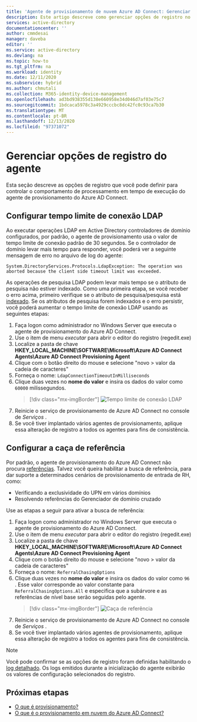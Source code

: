 ```yaml
---
title: 'Agente de provisionamento de nuvem Azure AD Connect: Gerenciar opções de registro | Microsoft Docs'
description: Este artigo descreve como gerenciar opções de registro no agente de provisionamento de Azure AD Connect Cloud.
services: active-directory
documentationcenter: ''
author: cmmdesai
manager: daveba
editor: ''
ms.service: active-directory
ms.devlang: na
ms.topic: how-to
ms.tgt_pltfrm: na
ms.workload: identity
ms.date: 12/11/2020
ms.subservice: hybrid
ms.author: chmutali
ms.collection: M365-identity-device-management
ms.openlocfilehash: ad3bd938355d138e660958e34d046d7af03e75c7
ms.sourcegitcommit: 1bdcaca5978c3a4929cccbc8dc42fc0c93ca7b30
ms.translationtype: MT
ms.contentlocale: pt-BR
ms.lasthandoff: 12/13/2020
ms.locfileid: "97371072"
---
```

# <a name="manage-agent-registry-options"></a>Gerenciar opções de registro do agente

Esta seção descreve as opções de registro que você pode definir para controlar o comportamento de processamento em tempo de execução do agente de provisionamento do Azure AD Connect. 

## <a name="configure-ldap-connection-timeout"></a>Configurar tempo limite de conexão LDAP
Ao executar operações LDAP em Active Directory controladores de domínio configurados, por padrão, o agente de provisionamento usa o valor de tempo limite de conexão padrão de 30 segundos. Se o controlador de domínio levar mais tempo para responder, você poderá ver a seguinte mensagem de erro no arquivo de log do agente: 

`
System.DirectoryServices.Protocols.LdapException: The operation was aborted because the client side timeout limit was exceeded.
`

As operações de pesquisa LDAP podem levar mais tempo se o atributo de pesquisa não estiver indexado. Como uma primeira etapa, se você receber o erro acima, primeiro verifique se o atributo de pesquisa/pesquisa está [indexado](https://docs.microsoft.com/windows/win32/ad/indexed-attributes). Se os atributos de pesquisa forem indexados e o erro persistir, você poderá aumentar o tempo limite de conexão LDAP usando as seguintes etapas: 

1. Faça logon como administrador no Windows Server que executa o agente de provisionamento do Azure AD Connect.
1. Use o item de menu *executar* para abrir o editor do registro (regedit.exe) 
1. Localize a pasta de chave **HKEY_LOCAL_MACHINE\SOFTWARE\Microsoft\Azure AD Connect Agents\Azure AD Connect Provisioning Agent**
1. Clique com o botão direito do mouse e selecione "novo > valor da cadeia de caracteres"
1. Forneça o nome: `LdapConnectionTimeoutInMilliseconds`
1. Clique duas vezes no **nome do valor** e insira os dados do valor como `60000` milissegundos.
    > [!div class="mx-imgBorder"]
    > ![Tempo limite de conexão LDAP](media/how-to-manage-registry-options/ldap-connection-timeout.png)
1. Reinicie o serviço de provisionamento de Azure AD Connect no console de *Serviços* .
1. Se você tiver implantado vários agentes de provisionamento, aplique essa alteração de registro a todos os agentes para fins de consistência. 

## <a name="configure-referral-chasing"></a>Configurar a caça de referência
Por padrão, o agente de provisionamento do Azure AD Connect não procura [referências](https://docs.microsoft.com/windows/win32/ad/referrals). Talvez você queira habilitar a busca de referência, para dar suporte a determinados cenários de provisionamento de entrada de RH, como: 
* Verificando a exclusividade do UPN em vários domínios
* Resolvendo referências do Gerenciador de domínio cruzado

Use as etapas a seguir para ativar a busca de referência:

1. Faça logon como administrador no Windows Server que executa o agente de provisionamento do Azure AD Connect.
1. Use o item de menu *executar* para abrir o editor do registro (regedit.exe) 
1. Localize a pasta de chave **HKEY_LOCAL_MACHINE\SOFTWARE\Microsoft\Azure AD Connect Agents\Azure AD Connect Provisioning Agent**
1. Clique com o botão direito do mouse e selecione "novo > valor da cadeia de caracteres"
1. Forneça o nome: `ReferralChasingOptions`
1. Clique duas vezes no **nome do valor** e insira os dados do valor como `96` . Esse valor corresponde ao valor constante para `ReferralChasingOptions.All` e especifica que a subárvore e as referências de nível base serão seguidas pelo agente. 
    > [!div class="mx-imgBorder"]
    > ![Caça de referência](media/how-to-manage-registry-options/referral-chasing.png)
1. Reinicie o serviço de provisionamento de Azure AD Connect no console de *Serviços* .
1. Se você tiver implantado vários agentes de provisionamento, aplique essa alteração de registro a todos os agentes para fins de consistência.

> [!NOTE]
> Você pode confirmar se as opções de registro foram definidas habilitando o [log detalhado](how-to-troubleshoot.md#log-files). Os logs emitidos durante a inicialização do agente exibirão os valores de configuração selecionados do registro. 

## <a name="next-steps"></a>Próximas etapas 

- [O que é provisionamento?](what-is-provisioning.md)
- [O que é o provisionamento em nuvem do Azure AD Connect?](what-is-cloud-provisioning.md)

